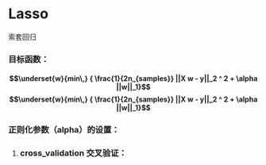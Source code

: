 # Lasso

索套回归

### 目标函数：

#### $$\underset{w}{min\,} { \frac{1}{2n_{samples}} ||X w - y||_2 ^ 2 + \alpha ||w||_1}$$$$\underset{w}{min\,} { \frac{1}{2n_{samples}} ||X w - y||_2 ^ 2 + \alpha ||w||_1}$$

### 正则化参数（alpha）的设置：

1. ### cross\_validation 交叉验证：



